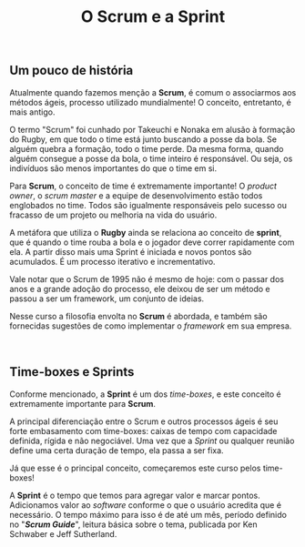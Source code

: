 
<div align="center">

# O Scrum e a Sprint

</div>

<br>

## Um pouco de história

Atualmente quando fazemos menção a **Scrum**, é comum o associarmos aos métodos ágeis, processo utilizado mundialmente! O conceito, entretanto, é mais antigo.

O termo "Scrum" foi cunhado por Takeuchi e Nonaka em alusão à formação do Rugby, em que todo o time está junto buscando a posse da bola. Se alguém quebra a formação, todo o time perde. Da mesma forma, quando alguém consegue a posse da bola, o time inteiro é responsável. Ou seja, os indivíduos são menos importantes do que o time em si.

Para **Scrum**, o conceito de time é extremamente importante! O *product owner*, o *scrum master* e a equipe de desenvolvimento estão todos englobados no time. Todos são igualmente responsáveis pelo sucesso ou fracasso de um projeto ou melhoria na vida do usuário.

A metáfora que utiliza o  **Rugby** ainda se relaciona ao conceito de **sprint**, que é quando o time rouba a bola e o jogador deve correr rapidamente com ela. A partir disso mais uma Sprint é iniciada e novos pontos são acumulados. É um processo iterativo e incrementativo. 

Vale notar que o Scrum de 1995 não é mesmo de hoje: com o passar dos anos e a grande adoção do processo, ele deixou de ser um método e passou a ser um framework, um conjunto de ideias. 

Nesse curso a filosofia envolta no **Scrum** é abordada, e também são fornecidas sugestões de como implementar o *framework* em sua empresa.

<br>

## Time-boxes e Sprints

Conforme mencionado, a **Sprint** é um dos *time-boxes*, e este conceito é extremamente importante para **Scrum**. 

A principal diferenciação entre o Scrum e outros processos ágeis é seu forte embasamento com time-boxes: caixas de tempo com capacidade definida, rígida e não negociável. Uma vez que a *Sprint* ou qualquer reunião define uma certa duração de tempo, ela passa a ser fixa.

Já que esse é o principal conceito, começaremos este curso pelos time-boxes!

A **Sprint** é o tempo que temos para agregar valor e marcar pontos. Adicionamos valor ao *software* conforme o que o usuário acredita que é necessário. O tempo máximo para isso é de até um mês, período definido no "***Scrum Guide***", leitura básica sobre o tema, publicada por Ken Schwaber e Jeff Sutherland. 
